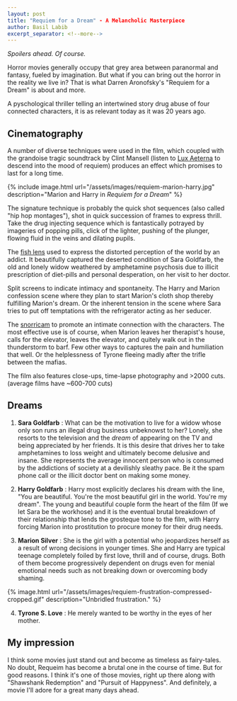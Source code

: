 ```yaml
---
layout: post
title: "Requiem for a Dream" - A Melancholic Masterpiece
author: Basil Labib
excerpt_separator: <!--more-->
---
```


_Spoilers ahead. Of course._

Horror movies generally occupy that grey area between paranormal and fantasy, fueled by imagination. But what if you can bring out the horror in the reality we live in? That is what Darren Aronofsky's "Requiem for a Dream" is about and more.

<!--more-->
A pyschological thriller telling an intertwined story drug abuse of four connected characters, it is as relevant today as it was 20 years ago.

## Cinematography  

A number of diverse techniques were used in the film, which coupled with the grandoise tragic soundtrack by Clint Mansell (listen to [Lux Aeterna][lux] to descend into the mood of requiem) produces an effect which promises to last for a long time.

{% include image.html url="/assets/images/requiem-marion-harry.jpg" description="Marion and Harry in _Requiem for a Dream_" %}

The signature technique is probably the quick shot sequences (also called "hip hop montages"), shot in quick succession of frames to express thrill. Take the drug injecting sequence which is fantastically potrayed by imageries of popping pills, click of the lighter, pushing of the plunger, flowing fluid in the veins and dilating pupils.

The [fish lens][fishlenswiki] used to express the distorted perception of the world by an addict. It beautifully captured the deserted condition of Sara Goldfarb, the old and lonely widow weathered by amphetamine psychosis due to illicit prescription of diet-pills and personal desperation, on her visit to her doctor.  

Split screens to indicate intimacy and spontaneity. The Harry and Marion confession scene where they plan to start Marion's cloth shop thereby fulfilling Marion's dream. Or the inherent tension in the scene where Sara tries to put off temptations with the refrigerator acting as her seducer.  

The [snorricam][snorricamwiki] to promote an intimate connection with the characters. The most effective use is of course, when Marion leaves her therapist's house, calls for the elevator, leaves the elevator, and quitely walk out in the thunderstorm to barf. Few other ways to captures the pain and humiliation that well. Or the helplessness of Tyrone fleeing madly after the trifle between the mafias.  

The film also features close-ups, time-lapse photography and >2000 cuts. (average films have ~600-700 cuts)

## Dreams

1. **Sara Goldfarb** : What can be the motivation to live for a widow whose only son runs an illegal drug business unbeknowst to her? Lonely, she resorts to the television and the _dream_ of appearing on the TV and being appreciated by her friends. It is this desire that drives her to take amphetamines to loss weight and ultimately become delusive and insane. She represents the average innocent person who is consumed by the addictions of society at a devilishly sleathy pace. Be it the spam phone call or the illicit doctor bent on making some money.  

2. **Harry Goldfarb** : Harry most explicitly declares his dream with the line, "You are beautiful. You're the most beautiful girl in the world. You're my dream". The young and beautiful couple form the heart of the film (If we let Sara be the workhose) and it is the eventual brutal breakdown of their relationship that lends the grosteque tone to the film, with Harry forcing Marion into prostitution to procure money for their drug needs.  

3. **Marion Silver** : She is the girl with a potential who jeopardizes herself as a result of wrong decisions in younger times. She and Harry are typical teenage completely foiled by first love, thrill and of course, drugs. Both of them become progressively dependent on drugs even for menial emotional needs such as not breaking down or overcoming body shaming.

{% image.html url="/assets/images/requiem-frustration-compressed-cropped.gif" description="Unbridled frustration." %}

4. **Tyrone S. Love** : He merely wanted to be worthy in the eyes of her mother.

## My impression  

I think some movies just stand out and become as timeless as fairy-tales. No doubt, Requeim has become a brutal one in the course of time. But for good reasons. I think it's one of those movies, right up there along with "Shawshank Redemption" and "Pursuit of Happyness". And definitely, a movie I'll adore for a great many days ahead.

[fishlenswiki]: https://en.wikipedia.org/wiki/Fisheye_lens
[snorricamwiki]: https://en.wikipedia.org/wiki/Snorricam
[lux]: https://www.youtube.com/watch?v=oc3Cq89P97Y
